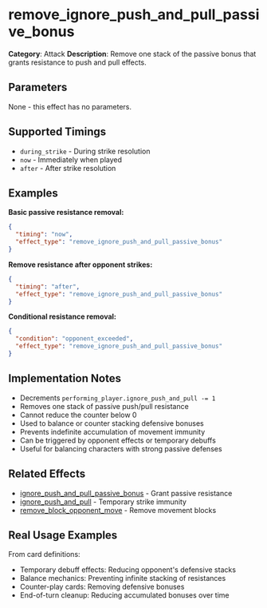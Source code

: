 # remove_ignore_push_and_pull_passive_bonus

**Category**: Attack
**Description**: Remove one stack of the passive bonus that grants resistance to push and pull effects.

## Parameters

None - this effect has no parameters.

## Supported Timings

- `during_strike` - During strike resolution
- `now` - Immediately when played
- `after` - After strike resolution

## Examples

**Basic passive resistance removal:**
```json
{
  "timing": "now",
  "effect_type": "remove_ignore_push_and_pull_passive_bonus"
}
```

**Remove resistance after opponent strikes:**
```json
{
  "timing": "after",
  "effect_type": "remove_ignore_push_and_pull_passive_bonus"
}
```

**Conditional resistance removal:**
```json
{
  "condition": "opponent_exceeded",
  "effect_type": "remove_ignore_push_and_pull_passive_bonus"
}
```

## Implementation Notes

- Decrements `performing_player.ignore_push_and_pull -= 1`
- Removes one stack of passive push/pull resistance
- Cannot reduce the counter below 0
- Used to balance or counter stacking defensive bonuses
- Prevents indefinite accumulation of movement immunity
- Can be triggered by opponent effects or temporary debuffs
- Useful for balancing characters with strong passive defenses

## Related Effects

- [ignore_push_and_pull_passive_bonus](ignore_push_and_pull_passive_bonus.md) - Grant passive resistance
- [ignore_push_and_pull](ignore_push_and_pull.md) - Temporary strike immunity
- [remove_block_opponent_move](../movement/remove_block_opponent_move.md) - Remove movement blocks

## Real Usage Examples

From card definitions:
- Temporary debuff effects: Reducing opponent's defensive stacks
- Balance mechanics: Preventing infinite stacking of resistances
- Counter-play cards: Removing defensive bonuses
- End-of-turn cleanup: Reducing accumulated bonuses over time